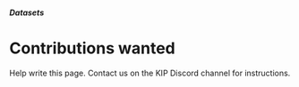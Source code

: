 ##### Datasets
# Contributions wanted
Help write this page. Contact us on the KIP Discord channel for instructions.
